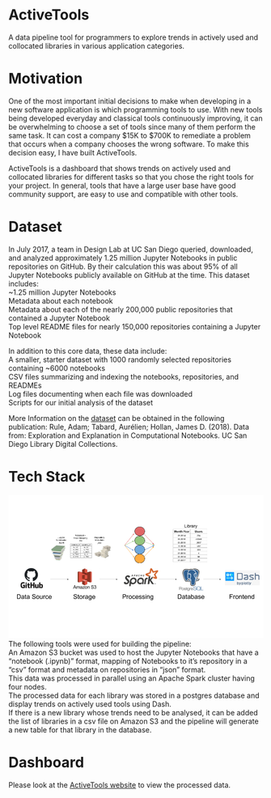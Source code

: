 # ActiveTools
A data pipeline tool for programmers to explore trends in actively used and collocated libraries in various application categories.

# Motivation
One of the most important initial decisions to make when developing in a new software application is which programming tools to use. With new tools being developed everyday and classical tools continuously improving, it can be overwhelming to choose a set of tools since many of them perform the same task. It can cost a company $15K to $700K to remediate a problem that occurs when a company chooses the wrong software. To make this decision easy, I have built ActiveTools. 

ActiveTools is a dashboard that shows trends on actively used and collocated libraries for different tasks so that you chose the right tools for your project. In general, tools that have a large user base have good community support, are easy to use and compatible with other tools. 

# Dataset

In July 2017, a team in Design Lab at UC San Diego queried, downloaded, and analyzed approximately 1.25 million Jupyter Notebooks in public repositories on GitHub. By their calculation this was about 95% of all Jupyter Notebooks publicly available on GitHub at the time. This dataset includes: \
~1.25 million Jupyter Notebooks \
Metadata about each notebook \
Metadata about each of the nearly 200,000 public repositories that contained a Jupyter Notebook \
Top level README files for nearly 150,000 repositories containing a Jupyter Notebook

In addition to this core data, these data include: \
A smaller, starter dataset with 1000 randomly selected repositories containing ~6000 notebooks \
CSV files summarizing and indexing the notebooks, repositories, and READMEs \
Log files documenting when each file was downloaded \
Scripts for our initial analysis of the dataset 

More Information on the [dataset](https://library.ucsd.edu/dc/object/bb2733859v) can be obtained in the following publication:
Rule, Adam; Tabard, Aurélien; Hollan, James D. (2018). Data from: Exploration and Explanation in Computational Notebooks. UC San Diego Library Digital Collections.


# Tech Stack
![Tech stack used in ActeveTools](https://github.com/gauravsm31/ActiveTools/blob/master/Image/TechStack.png)
The following tools were used for building the pipeline: \
An Amazon S3 bucket was used to host the Jupyter Notebooks that have a “notebook (.ipynb)” format, mapping of Notebooks to it’s repository in a “csv” format and metadata on repositories in “json” format. \
This data was processed in parallel using an Apache Spark cluster having four nodes. \
The processed data for each library was stored in a postgres database and display trends on actively used tools using Dash. \
If there is a new library whose trends need to be analysed, it can be added the list of libraries in a csv file on Amazon S3 and the pipeline will generate a new table for that library in the database.

# Dashboard
Please look at the [ActiveTools website](http://www.activetools.xyz) to view the processed data. 
